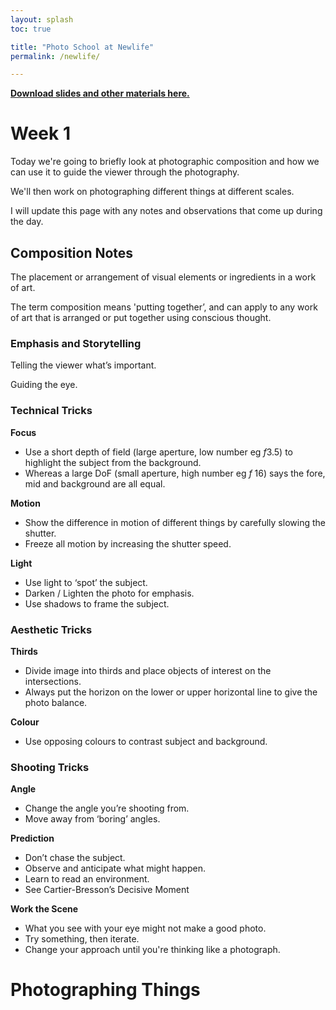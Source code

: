 ```yaml
---
layout: splash
toc: true

title: "Photo School at Newlife"
permalink: /newlife/

---
```


**[Download slides and other materials here.](https://www.dropbox.com/sh/88ts51jix1pkd02/AAB1U2nnIcWRz9Nqb_uJOPWxa?dl=0)**


# Week 1

Today we're going to briefly look at photographic composition and how we can use it to guide the viewer through the photography. 

We'll then work on photographing different things at different scales. 

I will update this page with any notes and observations that come up during the day. 

## Composition Notes

The placement or arrangement of visual elements or ingredients in a work of art.

The term composition means 'putting together’, and can apply to any work of art that is arranged or put together using conscious thought.

### Emphasis and Storytelling

Telling the viewer what’s important. 

Guiding the eye.

### Technical Tricks

**Focus**

* Use a short depth of field (large aperture, low number eg *f*3.5) to highlight the subject from the background. 
* Whereas a large DoF (small aperture, high number eg *f* 16) says the fore, mid and background are all equal. 

**Motion**

* Show the difference in motion of different things by carefully slowing the shutter. 
* Freeze all motion by increasing the shutter speed. 

**Light**

* Use light to ‘spot’ the subject.
* Darken / Lighten the photo for emphasis.
* Use shadows to frame the subject.

### Aesthetic Tricks

**Thirds**

- Divide image into thirds and place objects of interest on the intersections.
- Always put the horizon on the lower or upper horizontal line to give the photo balance. 

**Colour**

- Use opposing colours to contrast subject and background.

### Shooting Tricks

**Angle**

* Change the angle you’re shooting from. 
* Move away from ‘boring’ angles.

**Prediction**

* Don’t chase the subject. 
* Observe and anticipate what might happen.
* Learn to read an environment.
* See Cartier-Bresson’s Decisive Moment

**Work the Scene**

* What you see with your eye might not make a good photo. 
* Try something, then iterate. 
* Change your approach until you're thinking like a photograph.

# Photographing Things



